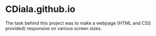 # CDiala.github.io
The task behind this project was to make a webpage (HTML and CSS provided) responsive on various screen sizes.
